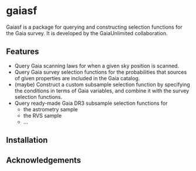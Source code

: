 # gaiasf

Gaiasf is a package for querying and constructing selection functions for the Gaia survey. It is developed by the GaiaUnlimited collaboration.

## Features

- Query Gaia scanning laws for when a given sky position is scanned.
- Query Gaia survey selection functions for the probabilities that sources of given properties are included in the Gaia catalog.
- (maybe) Construct a custom subsample selection function by specifying the conditions in terms of Gaia variables, and combine it with the survey selection functions.
- Query ready-made Gaia DR3 subsample selection functions for
	- the astrometry sample
	- the RVS sample
	- ...

## Installation

## Acknowledgements
